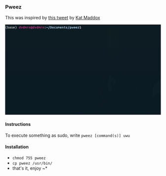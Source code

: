 ### Pweez

This was inspired by [this tweet](https://twitter.com/ctrlshifti/status/1160812366293901314) by [Kat Maddox](https://twitter.com/ctrlshifti)

![gif of pweezeuwu in action](pweez-anim.gif?raw=true "Pweez")

#### Instructions
To execute something as sudo, write `pweez [command(s)] uwu`

#### Installation
* `chmod 755 pweez`
* `cp pweez /usr/bin/`
* that's it, enjoy ~*
